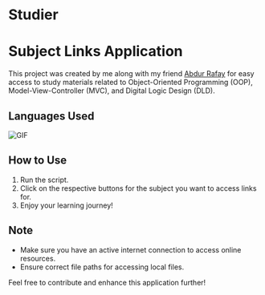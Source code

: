 # Studier
# Subject Links Application

This project was created by me along with my friend [Abdur Rafay](https://github.com/AbdurRafay-Qureshi)
for easy access to study materials related to Object-Oriented Programming (OOP), Model-View-Controller (MVC), and Digital Logic Design (DLD).

## Languages Used
![GIF](https://media.giphy.com/media/gLcsVIjtz907b1ngeQ/giphy.gif?cid=ecf05e470gopla493de6eas8ro4sxm8723pf5tkt3vecznk3&ep=v1_gifs_search&rid=giphy.gif&ct=g)

## How to Use

1. Run the script.
2. Click on the respective buttons for the subject you want to access links for.
3. Enjoy your learning journey!

## Note

- Make sure you have an active internet connection to access online resources.
- Ensure correct file paths for accessing local files.

Feel free to contribute and enhance this application further! 

